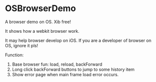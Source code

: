 OSBrowserDemo
=============

A browser demo on OS. Xib free!

It shows how a webkit browser work.

It may help browser develop on iOS. If you are a developer of browser on OS, ignore it pls!

Function:

1. Base browser fun: load, reload, backForward
2. Long click backForward buttons to jump to some history item
3. Show error page when main frame load error occurs.
